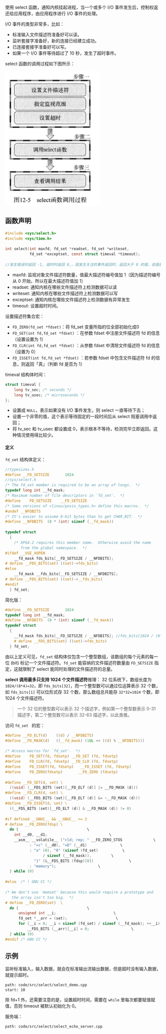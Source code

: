 使用 select 函数，通知内核挂起进程，当一个或多个 I/O 事件发生后，控制权返还给应用程序，由应用程序进行 I/O 事件的处理。

I/O 事件的类型非常多，比如： 
+ 标准输入文件描述符准备好可以读。
+ 监听套接字准备好，新的连接已经建立成功。
+ 已连接套接字准备好可以写。
+ 如果一个 I/O 事件等待超过了 10 秒，发生了超时事件。


select 函数的调用过程如下图所示：

![](../images/select_process.png)

## 函数声明

```c
#include <sys/select.h>
#include <sys/time.h>

int select(int maxfd, fd_set *readset, fd_set *writeset,
           fd_set *exceptset, const struct timeval *timeout);

//发生错误时返回 -1, 超时时返回 0,。因发生关注的事件返回时，返回大于 0 的值，该值是发生事件的文件描述符数。
```

+ maxfd: 监视对象文件描述符数量，值最大描述符编号值加 1（因为描述符编号从 0 开始，所以在最大描述符值加 1）
+ readset: 通知内核在哪些文件描述符上检测数据可以读
+ writeset: 通知内核在哪些文件描述符上检测数据可以写
+ exceptset: 通知内核在哪些文件描述符上检测数据有异常发生
+ timeout: 设置超时时间。


设置描述符集合宏：
-   `FD_ZERO(fd_set *fdset)`：将 fd_set 变量所指的位全部初始化成0
-   `FD_SET(int fd,fd_set *fdset)` ：在参数 fdset 中注册文件描述符 fd 的信息（设置设置为 1）
-   `FD_CLR(int fd,fd_set *fdset)` ：从参数 fdset 中清除文件描述符 fd 的信息（设置为 0）
-   `FD_ISSET(int fd,fd_set *fdset)` ：若参数 fdset 中包含文件描述符 fd 的信息，则返回「真」（判断 fd 是否为 1）

timeval 结构体时间：
```c
struct timeval { 
	long tv_sec; /* seconds */ 
	long tv_usec; /* microseconds */ 
};
```
+ 设置成 `NULL`，表示如果没有 I/O 事件发生，则 select 一直等待下去；
+ 设置一个非零的值，这个表示等待固定的一段时间后从 select 阻塞调用中返回；
+ 将 tv_sec 和 tv_usec 都设置成 0，表示根本不等待，检测完毕立即返回。这种情况使用得比较少。
####  定义
`fd_set` 结构体定义：
```c
//typesizes.h
#define __FD_SETSIZE       1024
//sys/select.h
/* The fd_set member is required to be an array of longs.  */  
typedef long int __fd_mask;
/* Maximum number of file descriptors in `fd_set'.  */  
#define    FD_SETSIZE    __FD_SETSIZE
/* Some versions of <linux/posix_types.h> define this macros.  */  
#undef __NFDBITS  
/* It's easier to assume 8-bit bytes than to get CHAR_BIT.  */  
#define __NFDBITS  (8 * (int) sizeof (__fd_mask))

typedef struct  
  {  
    /* XPG4.2 requires this member name.  Otherwise avoid the name  
       from the global namespace.  */
#ifdef __USE_XOPEN  
    __fd_mask fds_bits[__FD_SETSIZE / __NFDBITS];  
# define __FDS_BITS(set) ((set)->fds_bits)  
#else  
    __fd_mask __fds_bits[__FD_SETSIZE / __NFDBITS];  
# define __FDS_BITS(set) ((set)->__fds_bits)  
#endif  
  } fd_set;
```

简化版：
```c
#define __FD_SETSIZE       1024
typedef long int __fd_mask;
#define __NFDBITS  (8 * (int) sizeof (__fd_mask))
typedef struct  
  {  
    __fd_mask fds_bits[__FD_SETSIZE / __NFDBITS]; //fds_bits[1024 / (8* 4)]
	# define __FDS_BITS(set) ((set)->fds_bits)  
  } fd_set;
```
由以上定义可见，`fd_set` 结构体仅包含一个整型数组，该数组的每个元素的每一位 (bit) 标记一个文件描述符。`fd_set` 能容纳的文件描述符数量由 `FD_SETSIZE` 指定，这就限制了 select 能同时处理的文件描述符的总量。

**select 调用最多只支持 1024 个文件描述符**推理：
32 位系统下，数组长度为 `1024/(8*4)=32`，即 `fds_bits[32]`，而一个整型数可以通过位运算表示 32 个数，如 `fds_bits[1]` 可以位形式存 32 个数，那么数组总共能存 `32*32=1024` 个数，即 1024 个文件描述符。

> 一个 32 位的整型数可以表示 32 个描述字，例如第一个整型数表示 0-31 描述字，第二个整型数可以表示 32-63 描述字，以此类推。

访问 `fd_set ` 的宏：
```c
#define __FD_ELT(d)    ((d) / __NFDBITS)  
#define __FD_MASK(d)   ((__fd_mask) (1UL << ((d) % __NFDBITS)))

/* Access macros for `fd_set'.  */  
#define    FD_SET(fd, fdsetp) __FD_SET (fd, fdsetp)  
#define    FD_CLR(fd, fdsetp) __FD_CLR (fd, fdsetp)  
#define    FD_ISSET(fd, fdsetp)   __FD_ISSET (fd, fdsetp)  
#define    FD_ZERO(fdsetp)       __FD_ZERO (fdsetp)

#define __FD_SET(d, set) \  
  ((void) (__FDS_BITS (set)[__FD_ELT (d)] |= __FD_MASK (d)))  
#define __FD_CLR(d, set) \  
  ((void) (__FDS_BITS (set)[__FD_ELT (d)] &= ~__FD_MASK (d)))  
#define __FD_ISSET(d, set) \  
  ((__FDS_BITS (set)[__FD_ELT (d)] & __FD_MASK (d)) != 0)

#if defined __GNUC__ && __GNUC__ >= 2  
# define __FD_ZERO(fdsp) \  
  do {                               \  
    int __d0, __d1;                            \  
    __asm__ __volatile__ ("cld; rep; " __FD_ZERO_STOS              \  
           : "=c" (__d0), "=D" (__d1)               \  
           : "a" (0), "0" (sizeof (fd_set)           \  
                 / sizeof (__fd_mask)),         \  
             "1" (&__FDS_BITS (fdsp)[0])                \  
           : "memory");                   \  
  } while (0)  
  
#else  /* ! GNU CC */  
  
/* We don't use `memset' because this would require a prototype and  
   the array isn't too big.  */
# define __FD_ZERO(set)  \  
  do {                               \    
	  unsigned int __i;                          \    
	  fd_set *__arr = (set);                      \
	  for (__i = 0; __i < sizeof (fd_set) / sizeof (__fd_mask); ++__i)   \
		  __FDS_BITS (__arr)[__i] = 0;                   \  
  } while (0) 
#endif /* GNU CC */
```

## 示例
监听标准输入，输入数据，就会在标准输出流输出数据，但是超时没有输入数据，就提示超时。

```preview
path: code/src/select/select_demo.cpp
start: 10
```

除 fd+1 外，还需要注意的是，设置超时时间，需要在 `while` 里每次都要赋值赋值，否则 timeout 被默认初始化为 0。

服务端：
```preview
path: code/src/select/select_echo_server.cpp
```
